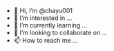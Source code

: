 - 👋 Hi, I’m @chayu001
- 👀 I’m interested in ...
- 🌱 I’m currently learning ...
- 💞️ I’m looking to collaborate on ...
- 📫 How to reach me ...

<!---
chayu001/chayu001 is a ✨ special ✨ repository because its `README.md` (this file) appears on your GitHub profile.
You can click the Preview link to take a look at your changes
